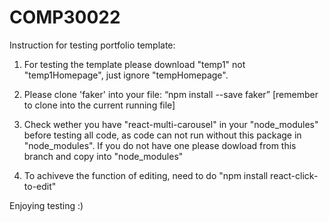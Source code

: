 # COMP30022
Instruction for testing portfolio template:

1. For testing the template please download "temp1" not "temp1Homepage", just ignore "tempHomepage".

2. Please clone 'faker' into your file:
     “npm install --save faker”
   [remember to clone into the current running file]
   
   
3. Check wether you have "react-multi-carousel" in your "node_modules" before testing all code, as code can not      run without this package in "node_modules". If you do not have one please dowload from this branch and copy      into "node_modules"

4. To achiveve the function of editing, need to do "npm install react-click-to-edit"

Enjoying testing :)
